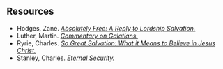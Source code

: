 ## Resources

- Hodges, Zane. [*Absolutely Free: A Reply to Lordship Salvation.*](https://www.amazon.com/Absolutely-Free-Biblical-Lordship-Salvation-ebook/dp/B07G4M62GY/ref=sr_1_1?keywords=zane+hodges+absolutely+free&qid=1578309736&sr=8-1)
- Luther, Martin. [*Commentary on Galatians.*](https://www.amazon.com/Commentary-Galatians-Martin-Luther-ebook/dp/B07WCQVM1R/ref=sr_1_2?crid=BU0QIE4ZHUOO&keywords=martin+luther+commentary+on+galatians&qid=1578309773&sprefix=martin+luther+commentary+on%2Caps%2C241&sr=8-2)
- Ryrie, Charles. [*So Great Salvation: What it Means to Believe in Jesus Christ.*](https://www.amazon.com/So-Great-Salvation-Believe-Christ/dp/0802478182/ref=sr_1_1?crid=2YMZ9654PX6IK&keywords=so+great+salvation+charles+ryrie&qid=1578309670&sprefix=ryrie+so+%2Caps%2C149&sr=8-1)
- Stanley, Charles. [*Eternal Security.*](https://www.amazon.com/Eternal-Security-Charles-Stanley/dp/0785264175/ref=sr_1_1?crid=2BRMVRXVRY1JA&keywords=eternal+security+charles+stanley&qid=1579134734&sprefix=eternal+security%2Caps%2C177&sr=8-1)
